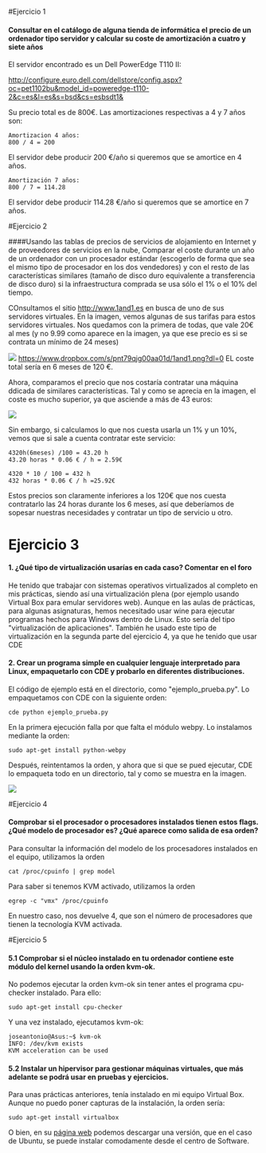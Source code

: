 #Ejercicio 1

#### Consultar en el catálogo de alguna tienda de informática el precio de un ordenador tipo servidor y calcular su coste de amortización a cuatro y siete años

El servidor encontrado es un Dell PowerEdge T110 II:

http://configure.euro.dell.com/dellstore/config.aspx?oc=pet1102bu&model_id=poweredge-t110-2&c=es&l=es&s=bsd&cs=esbsdt1&

Su precio total es de 800€. Las amortizaciones respectivas a 4 y 7 años son:
	
    Amortizacion 4 años:
    800 / 4 = 200
    
El servidor debe producir 200 €/año si queremos que se amortice en 4 años.

	Amortización 7 años:
    800 / 7 = 114.28
    
El servidor debe producir 114.28 €/año si queremos que se amortice en 7 años.

#Ejercicio 2

####Usando las tablas de precios de servicios de alojamiento en Internet y de proveedores de servicios en la nube, Comparar el coste durante un año de un ordenador con un procesador estándar (escogerlo de forma que sea el mismo tipo de procesador en los dos vendedores) y con el resto de las características similares (tamaño de disco duro equivalente a transferencia de disco duro) si la infraestructura comprada se usa sólo el 1% o el 10% del tiempo.

COnsultamos el sitio http://www.1and1.es en busca de uno de sus servidores virtuales. En la imagen, vemos algunas de sus tarifas para estos servidores virtuales. Nos quedamos con la primera de todas, que vale 20€ al mes (y no 9.99 como aparece en la imagen, ya que ese precio es si se contrata un mínimo de 24 meses)

![](https://www.dropbox.com/s/pnt79qjg00aa01d/1and1.png?dl=1)
https://www.dropbox.com/s/pnt79qjg00aa01d/1and1.png?dl=0
EL coste total sería en 6 meses de 120 €.

Ahora, comparamos el precio que nos costaría contratar una máquina ddicada de similares características. Tal y como se aprecia en la imagen, el coste es mucho superior, ya que asciende a más de 43 euros:

![](https://www.dropbox.com/s/850gtzgm3rka80f/1and1_2.png?dl=1)

Sin embargo, si calculamos lo que nos cuesta usarla un 1% y un 10%, vemos que si sale a cuenta contratar este servicio:

	4320h(6meses) /100 = 43.20 h
    43.20 horas * 0.06 € / h = 2.59€
    
   	4320 * 10 / 100 = 432 h
    432 horas * 0.06 € / h =25.92€
    
Estos precios son claramente inferiores a los 120€ que nos cuesta contratarlo las 24 horas durante los 6 meses, así que deberíamos de sopesar nuestras necesidades y contratar un tipo de servicio u otro.

# Ejercicio 3

#### 1. ¿Qué tipo de virtualización usarías en cada caso? Comentar en el foro

He tenido que trabajar con sistemas operativos virtualizados al completo en mis prácticas, siendo así una virtualización plena (por ejemplo usando Virtual Box para emular servidores web). Aunque en las aulas de prácticas, para algunas asignaturas, hemos necesitado usar wine para ejecutar programas hechos para Windows dentro de Linux. Esto sería del tipo "virtualización de aplicaciones". También he usado este tipo de virtualización en la segunda parte del ejercicio 4, ya que he tenido que usar CDE

#### 2. Crear un programa simple en cualquier lenguaje interpretado para Linux, empaquetarlo con CDE y probarlo en diferentes distribuciones.

El código de ejemplo está en el directorio, como "ejemplo_prueba.py". Lo empaquetamos con CDE con la siguiente orden:
	
    cde python ejemplo_prueba.py
    
En la primera ejecución falla por que falta el módulo webpy. Lo instalamos mediante la orden:

	sudo apt-get install python-webpy
    
Después, reintentamos la orden, y ahora que si que se pued ejecutar, CDE lo empaqueta todo en un directorio, tal y como se muestra en la imagen.

![](https://www.dropbox.com/s/hsg5z3g83pmua6d/CDE.png?dl=1)

#Ejercicio 4

#### Comprobar si el procesador o procesadores instalados tienen estos flags. ¿Qué modelo de procesador es? ¿Qué aparece como salida de esa orden?

Para consultar la información del modelo de los procesadores instalados en el equipo, utilizamos la orden

	cat /proc/cpuinfo | grep model

Para saber si tenemos KVM activado, utilizamos la orden

	egrep -c "vmx" /proc/cpuinfo
    
En nuestro caso, nos devuelve 4, que son el número de procesadores que tienen la tecnología KVM activada.

#Ejercicio 5

#### 5.1 Comprobar si el núcleo instalado en tu ordenador contiene este módulo del kernel usando la orden kvm-ok.

No podemos ejecutar la orden kvm-ok sin tener antes el programa cpu-checker instalado. Para ello:

	sudo apt-get install cpu-checker

Y una vez instalado, ejecutamos kvm-ok:

	joseantonio@Asus:~$ kvm-ok 
	INFO: /dev/kvm exists
	KVM acceleration can be used
    
#### 5.2 Instalar un hipervisor para gestionar máquinas virtuales, que más adelante se podrá usar en pruebas y ejercicios.     
Para unas prácticas anteriores, tenía instalado en mi equipo Virtual Box. Aunque no puedo poner capturas de la instalación, la orden sería:
	
    sudo apt-get install virtualbox
    
O bien, en su [página web](https://www.virtualbox.org/wiki/Linux_Downloads) podemos descargar una versión, que en el caso de Ubuntu, se puede instalar comodamente desde el centro de Software.